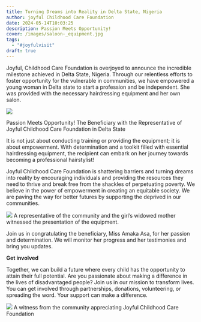 ```yaml
---
title: Turning Dreams into Reality in Delta State, Nigeria
author: joyful Childhood Care Foundation
date: 2024-05-14T10:03:25
description: Passion Meets Opportunity!
cover: /images/saloon-_equipment.jpg
tags:
  - "#joyfulvisit"
draft: true
---
```

Joyful, Childhood Care Foundation is overjoyed to announce the incredible milestone achieved in Delta State, Nigeria. Through our relentless efforts to foster opportunity for the vulnerable in communities, we have empowered a young woman in Delta state to start a profession and be independent. She was provided with the necessary hairdressing equipment and her own salon. 

![](blob:https://joyfulchildhoodcare.org/6431cab9-82be-4ac5-8d3b-1c278a4ae3d1)

Passion Meets Opportunity! The Beneficiary with the Representative of Joyful Childhood Care Foundation in Delta State

It is not just about conducting training or providing the equipment; it is about empowerment. With determination and a toolkit filled with essential hairdressing equipment, the recipient can embark on her journey towards becoming a professional hairstylist!

Joyful Childhood Care Foundation is shattering barriers and turning dreams into reality by encouraging individuals and providing the resources they need to thrive and break free from the shackles of perpetuating poverty. We believe in the power of empowerment in creating an equitable society. We are paving the way for better futures by supporting the deprived in our communities. 





![](/images/recipient-_of-saloon-equipt.jpg)
A representative of the community and the girl’s widowed mother witnessed the presentation of the equipment.

Join us in congratulating the beneficiary, Miss Amaka Asa, for her passion and determination. We will monitor her progress and her testimonies and bring you updates.

**Get involved**

Together, we can build a future where every child has the opportunity to attain their full potential. Are you passionate about making a difference in the lives of disadvantaged people? Join us in our mission to transform lives. You can get involved through partnerships, donations, volunteering, or spreading the word. Your support can make a difference.





![](/images/withness_observing-the-handover.jpg)
A witness from the community appreciating Joyful Childhood Care Foundation 
